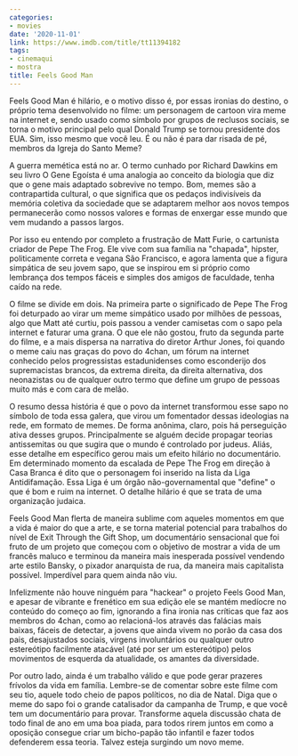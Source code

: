 ```yaml
---
categories:
- movies
date: '2020-11-01'
link: https://www.imdb.com/title/tt11394182
tags:
- cinemaqui
- mostra
title: Feels Good Man
---
```


Feels Good Man é hilário, e o motivo disso é, por essas ironias do destino, o próprio tema desenvolvido no filme: um personagem de cartoon vira meme na internet e, sendo usado como símbolo por grupos de reclusos sociais, se torna o motivo principal pelo qual Donald Trump se tornou presidente dos EUA. Sim, isso mesmo que você leu. É ou não é para dar risada de pé, membros da Igreja do Santo Meme?

A guerra memética está no ar. O termo cunhado por Richard Dawkins em seu livro O Gene Egoísta é uma analogia ao conceito da biologia que diz que o gene mais adaptado sobrevive no tempo. Bom, memes são a contrapartida cultural, o que significa que os pedaços indivisíveis da memória coletiva da sociedade que se adaptarem melhor aos novos tempos permanecerão como nossos valores e formas de enxergar esse mundo que vem mudando a passos largos.

Por isso eu entendo por completo a frustração de Matt Furie, o cartunista criador de Pepe The Frog. Ele vive com sua família na "chapada", hipster, politicamente correta e vegana São Francisco, e agora lamenta que a figura simpática de seu jovem sapo, que se inspirou em si próprio como lembrança dos tempos fáceis e simples dos amigos de faculdade, tenha caído na rede.

O filme se divide em dois. Na primeira parte o significado de Pepe The Frog foi deturpado ao virar um meme simpático usado por milhões de pessoas, algo que Matt até curtiu, pois passou a vender camisetas com o sapo pela internet e faturar uma grana. O que ele não gostou, fruto da segunda parte do filme, e a mais dispersa na narrativa do diretor Arthur Jones, foi quando o meme caiu nas graças do povo do 4chan, um fórum na internet conhecido pelos progressistas estadunidenses como esconderijo dos supremacistas brancos, da extrema direita, da direita alternativa, dos neonazistas ou de qualquer outro termo que define um grupo de pessoas muito más e com cara de melão.

O resumo dessa história é que o povo da internet transformou esse sapo no símbolo de toda essa galera, que virou um fomentador dessas ideologias na rede, em formato de memes. De forma anônima, claro, pois há perseguição ativa desses grupos. Principalmente se alguém decide propagar teorias antissemitas ou que sugira que o mundo é controlado por judeus. Aliás, esse detalhe em específico gerou mais um efeito hilário no documentário. Em determinado momento da escalada de Pepe The Frog em direção à Casa Branca é dito que o personagem foi inserido na lista da Liga Antidifamação. Essa Liga é um órgão não-governamental que "define" o que é bom e ruim na internet. O detalhe hilário é que se trata de uma organização judaica.

Feels Good Man flerta de maneira sublime com aqueles momentos em que a vida é maior do que a arte, e se torna material potencial para trabalhos do nível de Exit Through the Gift Shop, um documentário sensacional que foi fruto de um projeto que começou com o objetivo de mostrar a vida de um francês maluco e terminou da maneira mais inesperada possível vendendo arte estilo Bansky, o pixador anarquista de rua, da maneira mais capitalista possível. Imperdível para quem ainda não viu.

Infelizmente não houve ninguém para "hackear" o projeto Feels Good Man, e apesar de vibrante e frenético em sua edição ele se mantém medíocre no conteúdo do começo ao fim, ignorando a fina ironia nas críticas que faz aos membros do 4chan, como ao relacioná-los através das falácias mais baixas, fáceis de detectar, a jovens que ainda vivem no porão da casa dos pais, desajustados sociais, virgens involuntários ou qualquer outro estereótipo facilmente atacável (até por ser um estereótipo) pelos movimentos de esquerda da atualidade, os amantes da diversidade.

Por outro lado, ainda é um trabalho válido e que pode gerar prazeres frívolos da vida em família. Lembre-se de comentar sobre este filme com seu tio, aquele todo cheio de papos políticos, no dia de Natal. Diga que o meme do sapo foi o grande catalisador da campanha de Trump, e que você tem um documentário para provar. Transforme aquela discussão chata de todo final de ano em uma boa piada, para todos rirem juntos em como a oposição consegue criar um bicho-papão tão infantil e fazer todos defenderem essa teoria. Talvez esteja surgindo um novo meme.
